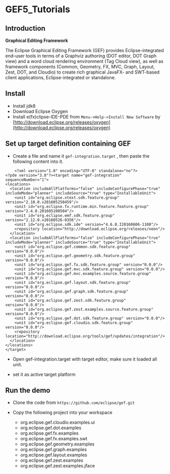 # GEF5_Tutorials

## Introduction

**Graphical Editing Framework**

The Eclipse Graphical Editing Framework (GEF) provides Eclipse-integrated end-user tools in terms of a Graphviz authoring (DOT editor, DOT Graph view) and a word cloud rendering environment (Tag Cloud view), as well as framework components (Common, Geometry, FX, MVC, Graph, Layout, Zest, DOT, and Cloudio) to create rich graphical JavaFX- and SWT-based client applications, Eclipse-integrated or standalone.


## Install

- Install jdk8
- Download Eclipse Oxygen
- Install e(fx)clipse-IDE-PDE from `Menu->Help->Install New Software` by [http://download.eclipse.org/releases/oxygen](http://download.eclipse.org/releases/oxygen)

## Set up target definition containing GEF

- Create a file and name it `gef-integration.target` , then paste the following content into it.

~~~
	<?xml version="1.0" encoding="UTF-8" standalone="no"?>
<?pde version="3.8"?><target name="gef-integration" sequenceNumber="1">
<locations>
  <location includeAllPlatforms="false" includeConfigurePhase="true" includeMode="planner" includeSource="true" type="InstallableUnit">
    <unit id="org.eclipse.xtext.sdk.feature.group" version="2.10.0.v201605250459"/>
    <unit id="org.eclipse.fx.runtime.min.feature.feature.group" version="2.4.0.201605100504"/>
    <unit id="org.eclipse.emf.sdk.feature.group" version="2.12.0.v20160526-0356"/>
    <unit id="org.eclipse.sdk.ide" version="4.6.0.I20160606-1100"/>
    <repository location="http://download.eclipse.org/releases/neon"/>
  </location>
  <location includeAllPlatforms="false" includeConfigurePhase="true" includeMode="planner" includeSource="true" type="InstallableUnit">
    <unit id="org.eclipse.gef.common.sdk.feature.group" version="0.0.0"/>
    <unit id="org.eclipse.gef.geometry.sdk.feature.group" version="0.0.0"/>
    <unit id="org.eclipse.gef.fx.sdk.feature.group" version="0.0.0"/>
    <unit id="org.eclipse.gef.mvc.sdk.feature.group" version="0.0.0"/>
    <unit id="org.eclipse.gef.mvc.examples.source.feature.group" version="0.0.0"/>
    <unit id="org.eclipse.gef.layout.sdk.feature.group" version="0.0.0"/>
    <unit id="org.eclipse.gef.graph.sdk.feature.group" version="0.0.0"/>
    <unit id="org.eclipse.gef.zest.sdk.feature.group" version="0.0.0"/>
    <unit id="org.eclipse.gef.zest.examples.source.feature.group" version="0.0.0"/>
    <unit id="org.eclipse.gef.dot.sdk.feature.group" version="0.0.0"/>
    <unit id="org.eclipse.gef.cloudio.sdk.feature.group" version="0.0.0"/>
    <repository location="http://download.eclipse.org/tools/gef/updates/integration"/>
  </location>
</locations>
</target>
~~~
	
- Open gef-integration.target with target editor, make sure it loaded all unit.

- set it as active target platform

## Run the demo 

- Clone the code from `https://github.com/eclipse/gef.git`

- Copy the following project into your workspace

	- org.eclipse.gef.cloudio.examples.ui
	- org.eclipse.gef.dot.examples
	- org.eclipse.gef.fx.examples
	- org.eclipse.gef.fx.examples.swt
	- org.eclipse.gef.geometry.examples
	- org.eclipse.gef.graph.examples
	- org.eclipse.gef.layout.examples
	- org.eclipse.gef.zest.examples
	- org.eclipse.gef.zest.examples.jface 



